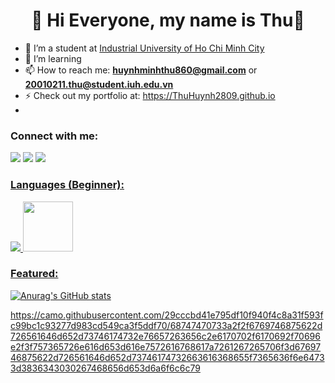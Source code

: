 <h1  align="center">👋 Hi Everyone, my name is Thu👋</h1>

- 🔭 I’m a student at [Industrial University of Ho Chi Minh City](iuh.edu.vn)
- 🌱 I’m learning 
- 📫 How to reach me: **huynhminhthu860@gmail.com** or **20010211.thu@student.iuh.edu.vn**
- ⚡ Check out my portfolio at: https://ThuHuynh2809.github.io
- 
<h3  align="left">Connect with me:</h3>
<p align="left"><a  href="https://www.facebook.com/profile.php?id=100022082081684&locale=vi_VN"  target="blank"><img src="https://img.icons8.com/bubbles/64/facebook-new.png"/></a>&nbsp;<a  href="https://www.instagram.com/hmt_2809/"  target="blank"><img src="https://img.icons8.com/bubbles/64/linkedin.png"/></a>
 <a  href="https://www.youtube.com/channel/UCHycFp1GVnDR046b0d2OdCQ"  target="blank"><img src="https://img.icons8.com/bubbles/64/youtube-squared.png"/>
</p>

</p>

<h3 align="left">Languages (Beginner): </h3>

<p align="left"> <img src="https://upload.wikimedia.org/wikipedia/commons/thumb/9/9a/Visual_Studio_Code_1.35_icon.svg/45px-Visual_Studio_Code_1.35_icon.svg.png"/>
<img src="https://1000logos.net/wp-content/uploads/2020/08/Visual-Studio-Logo.png" , width = 80/>

</p>

<p>
<h3 align="left">Featured: </h3>

![Anurag's GitHub stats](https://github-readme-stats.vercel.app/api?username=ThuHuynh2809&show_icons=true&theme=radical)

https://camo.githubusercontent.com/29cccbd41e795df10f940f4c8a31f593fc99bc1c93277d983cd549ca3f5ddf70/68747470733a2f2f6769746875622d726561646d652d73746174732e76657263656c2e6170702f6170692f70696e2f3f757365726e616d653d616e7572616768617a7261267265706f3d6769746875622d726561646d652d73746174732663616368655f7365636f6e64733d3836343030267468656d653d6a6f6c6c79
<!---
ThuHuynh2809/ThuHuynh2809 is a ✨ special ✨ repository because its `README.md` (this file) appears on your GitHub profile.
You can click the Preview link to take a look at your changes.
--->
